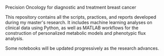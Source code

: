 Precision Oncology for diagnostic and treatment breast cancer

This repository contains all the scripts, practices, and reports developed during my master's research. It includes machine learning analyses on clinical data using Python, as well as MATLAB workflows for the construction of personalized metabolic models and phenotypic flux analysis.

Some notebooks will be updated progressively as the research advances.
